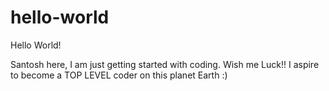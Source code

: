 # hello-world

Hello World!

Santosh here, I am just getting started with coding. Wish me Luck!!
I aspire to become a TOP LEVEL coder on this planet Earth :)
